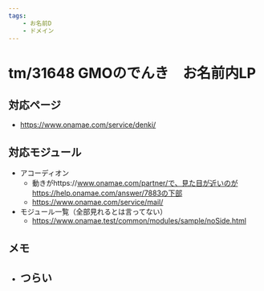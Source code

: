 ```yaml
---
tags:
	- お名前D
	- ドメイン
---
```


# tm/31648 GMOのでんき　お名前内LP
## 対応ページ
- https://www.onamae.com/service/denki/

## 対応モジュール
- アコーディオン
	- 動きがhttps://www.onamae.com/partner/で、見た目が近いのがhttps://help.onamae.com/answer/7883の下部
	- https://www.onamae.com/service/mail/
- モジュール一覧（全部見れるとは言ってない）
	- https://www.onamae.test/common/modules/sample/noSide.html



## メモ
- つらい
	- 